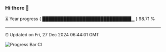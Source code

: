 ### Hi there 👋

⏳ Year progress { █████████████████████████████▁ } 98.71 %

---

⏰ Updated on Fri, 27 Dec 2024 06:44:01 GMT

![Progress Bar CI](https://github.com/IshwaranRudhara/GIT-ACTION/workflows/Progress%20Bar%20CI/badge.svg)
